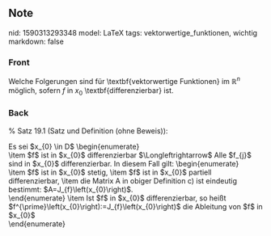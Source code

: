 ## Note
nid: 1590313293348
model: LaTeX
tags: vektorwertige_funktionen, wichtig
markdown: false

### Front
Welche Folgerungen sind für \textbf{vektorwertige Funktionen} im $\mathbb{R}^n$ möglich, sofern $f$ in $x_0$ \textbf{differenzierbar} ist.

### Back
% Satz 19.1 (Satz und Definition (ohne Beweis)):
<div>
  Es sei $x_{0} \in D$ \begin{enumerate}
  <div>
    \item $f$ ist in $x_{0}$ differenzierbar $\Longleftrightarrow$
    Alle $f_{j}$ sind in $x_{0}$ differenzierbar. In diesem Fall
    gilt: \begin{enumerate}
  </div>
  <div>
    \item $f$ ist in $x_{0}$ stetig, \item $f$ ist in $x_{0}$
    partiell differenzierbar, \item die Matrix A in obiger
    Definition c) ist eindeutig bestimmt:
    $A=J_{f}\left(x_{0}\right)$.
  </div>
  <div>
    \end{enumerate} \item Ist $f$ in $x_{0}$ differenzierbar, so
    heißt $f^{\prime}\left(x_{0}\right):=J_{f}\left(x_{0}\right)$
    die Ableitung von $f$ in $x_{0}$
  </div>
  <div>
    \end{enumerate}
  </div>
</div>
